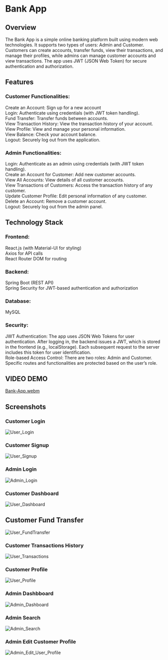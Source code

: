 # Bank App
## Overview
The Bank App is a simple online banking platform built using modern web technologies. It supports two types of users: Admin and Customer. Customers can create accounts, transfer funds, view their transactions, and manage their profiles, while admins can manage customer accounts and view transactions. The app uses JWT (JSON Web Token) for secure authentication and authorization.

## Features
### Customer Functionalities:
Create an Account: Sign up for a new account <br/>
Login: Authenticate using credentials (with JWT token handling). <br/>
Fund Transfer: Transfer funds between accounts. <br/>
View Transaction History: View the transaction history of your account. <br/>
View Profile: View and manage your personal information. <br/>
View Balance: Check your account balance. <br/>
Logout: Securely log out from the application. <br/>
### Admin Functionalities:
Login: Authenticate as an admin using credentials (with JWT token handling). <br/>
Create an Account for Customer: Add new customer accounts. <br/>
View All Accounts: View details of all customer accounts. <br/>
View Transactions of Customers: Access the transaction history of any customer. <br/>
Update Customer Profile: Edit personal information of any customer. <br/>
Delete an Account: Remove a customer account. <br/>
Logout: Securely log out from the admin panel. <br/>
## Technology Stack
### Frontend:

React.js (with Material-UI for styling) <br/>
Axios for API calls <br/>
React Router DOM for routing <br/>
### Backend:

Spring Boot (REST API) <br/>
Spring Security for JWT-based authentication and authorization <br/>
### Database:

MySQL
### Security:


JWT Authentication: The app uses JSON Web Tokens for user authentication. After logging in, the backend issues a JWT, which is stored in the frontend (e.g., localStorage). Each subsequent request to the server includes this token for user identification. <br/>
Role-based Access Control: There are two roles: Admin and Customer. Specific routes and functionalities are protected based on the user’s role. <br/>

## VIDEO DEMO

[Bank-App.webm](https://github.com/user-attachments/assets/a8ad14b6-70ef-4f7b-a815-b2322358022a)

## Screenshots

### Customer Login

![User_Login](https://github.com/user-attachments/assets/b929779f-993d-402f-87bd-855a0652aa65)



### Customer Signup

![User_Signup](https://github.com/user-attachments/assets/5e4c2dd0-1cbc-464a-92dc-ec7fe0e9216f)


### Admin Login

![Admin_Login](https://github.com/user-attachments/assets/36a36913-4d36-490f-8ac5-a832efcdbc1b)


### Customer Dashboard

![User_Dashboard](https://github.com/user-attachments/assets/60fc8b83-47e6-4fad-9d86-241fd1e7535d)


## Customer Fund Transfer

![User_FundTransfer](https://github.com/user-attachments/assets/5b05ee17-a1fe-456b-84de-ddbb714dfa3e)


### Customer Transactions History

![User_Transactions](https://github.com/user-attachments/assets/31d4bf5b-81a5-4761-8925-073f5c2e1a7e)


### Customer Profile

![User_Profile](https://github.com/user-attachments/assets/59a7d03a-9651-4965-bf83-82d610d0fec4)


### Admin Dashbboard

![Admin_Dashboard](https://github.com/user-attachments/assets/59389e47-4165-48c7-a0bc-1b7aaaad65f8)


### Admin Search

![Admin_Search](https://github.com/user-attachments/assets/b5a64c59-7c1b-45f3-b974-8aa7b0384139)


### Admin Edit Customer Profile

![Admin_Edit_User_Profile](https://github.com/user-attachments/assets/495999d2-6742-44b0-bf58-69e3e210bb04)

